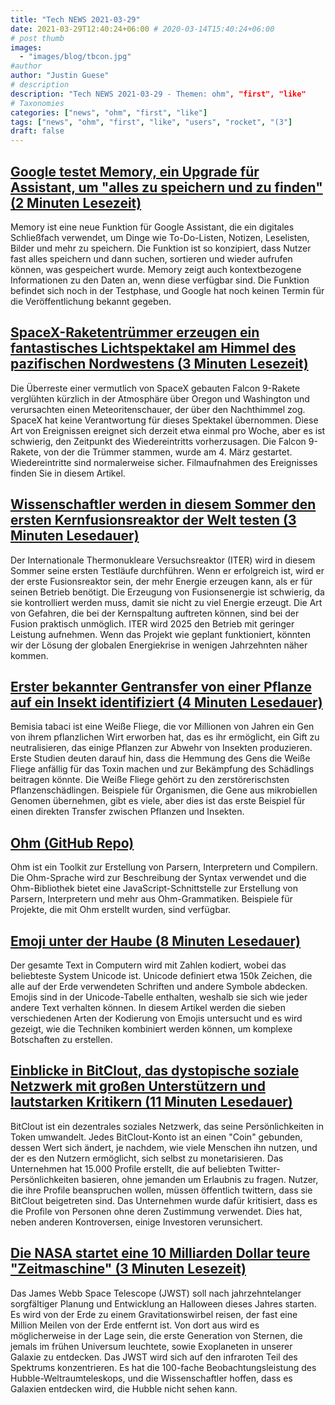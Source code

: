 ```yaml
---
title: "Tech NEWS 2021-03-29"
date: 2021-03-29T12:40:24+06:00 # 2020-03-14T15:40:24+06:00
# post thumb
images:
  - "images/blog/tbcon.jpg"
#author
author: "Justin Guese"
# description
description: "Tech NEWS 2021-03-29 - Themen: ohm", "first", "like"
# Taxonomies
categories: ["news", "ohm", "first", "like"]
tags: ["news", "ohm", "first", "like", "users", "rocket", "(3"]
draft: false
---
```


## [Google testet Memory, ein Upgrade für Assistant, um "alles zu speichern und zu finden" (2 Minuten Lesezeit)](https://www.theverge.com/2021/3/25/22350173/google-assistant-memory-save-to-do-pocket-pinterest-notes-reminders)

 Memory ist eine neue Funktion für Google Assistant, die ein digitales Schließfach verwendet, um Dinge wie To-Do-Listen, Notizen, Leselisten, Bilder und mehr zu speichern. Die Funktion ist so konzipiert, dass Nutzer fast alles speichern und dann suchen, sortieren und wieder aufrufen können, was gespeichert wurde. Memory zeigt auch kontextbezogene Informationen zu den Daten an, wenn diese verfügbar sind. Die Funktion befindet sich noch in der Testphase, und Google hat noch keinen Termin für die Veröffentlichung bekannt gegeben.

## [SpaceX-Raketentrümmer erzeugen ein fantastisches Lichtspektakel am Himmel des pazifischen Nordwestens (3 Minuten Lesezeit)](https://www.theverge.com/2021/3/26/22351956/oregon-washington-meteor-shower-explanation-spacex-falcon-9-rocket-debris)

 Die Überreste einer vermutlich von SpaceX gebauten Falcon 9-Rakete verglühten kürzlich in der Atmosphäre über Oregon und Washington und verursachten einen Meteoritenschauer, der über den Nachthimmel zog. SpaceX hat keine Verantwortung für dieses Spektakel übernommen. Diese Art von Ereignissen ereignet sich derzeit etwa einmal pro Woche, aber es ist schwierig, den Zeitpunkt des Wiedereintritts vorherzusagen. Die Falcon 9-Rakete, von der die Trümmer stammen, wurde am 4. März gestartet. Wiedereintritte sind normalerweise sicher. Filmaufnahmen des Ereignisses finden Sie in diesem Artikel.

## [Wissenschaftler werden in diesem Sommer den ersten Kernfusionsreaktor der Welt testen (3 Minuten Lesedauer)](https://thenextweb.com/neural/2021/03/23/scientists-will-test-the-worlds-first-nuclear-fusion-reactor-this-summer/)

 Der Internationale Thermonukleare Versuchsreaktor (ITER) wird in diesem Sommer seine ersten Testläufe durchführen. Wenn er erfolgreich ist, wird er der erste Fusionsreaktor sein, der mehr Energie erzeugen kann, als er für seinen Betrieb benötigt. Die Erzeugung von Fusionsenergie ist schwierig, da sie kontrolliert werden muss, damit sie nicht zu viel Energie erzeugt. Die Art von Gefahren, die bei der Kernspaltung auftreten können, sind bei der Fusion praktisch unmöglich. ITER wird 2025 den Betrieb mit geringer Leistung aufnehmen. Wenn das Projekt wie geplant funktioniert, könnten wir der Lösung der globalen Energiekrise in wenigen Jahrzehnten näher kommen.

## [Erster bekannter Gentransfer von einer Pflanze auf ein Insekt identifiziert (4 Minuten Lesedauer)](https://www.nature.com/articles/d41586-021-00782-w)

 Bemisia tabaci ist eine Weiße Fliege, die vor Millionen von Jahren ein Gen von ihrem pflanzlichen Wirt erworben hat, das es ihr ermöglicht, ein Gift zu neutralisieren, das einige Pflanzen zur Abwehr von Insekten produzieren. Erste Studien deuten darauf hin, dass die Hemmung des Gens die Weiße Fliege anfällig für das Toxin machen und zur Bekämpfung des Schädlings beitragen könnte. Die Weiße Fliege gehört zu den zerstörerischsten Pflanzenschädlingen. Beispiele für Organismen, die Gene aus mikrobiellen Genomen übernehmen, gibt es viele, aber dies ist das erste Beispiel für einen direkten Transfer zwischen Pflanzen und Insekten.

## [Ohm (GitHub Repo)](https://github.com/harc/ohm)

 Ohm ist ein Toolkit zur Erstellung von Parsern, Interpretern und Compilern. Die Ohm-Sprache wird zur Beschreibung der Syntax verwendet und die Ohm-Bibliothek bietet eine JavaScript-Schnittstelle zur Erstellung von Parsern, Interpretern und mehr aus Ohm-Grammatiken. Beispiele für Projekte, die mit Ohm erstellt wurden, sind verfügbar.

## [Emoji unter der Haube (8 Minuten Lesedauer)](https://tonsky.me/blog/emoji/)

 Der gesamte Text in Computern wird mit Zahlen kodiert, wobei das beliebteste System Unicode ist. Unicode definiert etwa 150k Zeichen, die alle auf der Erde verwendeten Schriften und andere Symbole abdecken. Emojis sind in der Unicode-Tabelle enthalten, weshalb sie sich wie jeder andere Text verhalten können. In diesem Artikel werden die sieben verschiedenen Arten der Kodierung von Emojis untersucht und es wird gezeigt, wie die Techniken kombiniert werden können, um komplexe Botschaften zu erstellen.

## [Einblicke in BitClout, das dystopische soziale Netzwerk mit großen Unterstützern und lautstarken Kritikern (11 Minuten Lesedauer)](https://decrypt.co/62770/inside-bitclout-dystopian-social-network-big-investors-vocal-critics)

 BitClout ist ein dezentrales soziales Netzwerk, das seine Persönlichkeiten in Token umwandelt. Jedes BitClout-Konto ist an einen "Coin" gebunden, dessen Wert sich ändert, je nachdem, wie viele Menschen ihn nutzen, und der es den Nutzern ermöglicht, sich selbst zu monetarisieren. Das Unternehmen hat 15.000 Profile erstellt, die auf beliebten Twitter-Persönlichkeiten basieren, ohne jemanden um Erlaubnis zu fragen. Nutzer, die ihre Profile beanspruchen wollen, müssen öffentlich twittern, dass sie BitClout beigetreten sind. Das Unternehmen wurde dafür kritisiert, dass es die Profile von Personen ohne deren Zustimmung verwendet. Dies hat, neben anderen Kontroversen, einige Investoren verunsichert.

## [Die NASA startet eine 10 Milliarden Dollar teure "Zeitmaschine" (3 Minuten Lesezeit)](https://www.vice.com/en/article/88azd4/nasa-is-launching-a-dollar10-billion-time-machine)

 Das James Webb Space Telescope (JWST) soll nach jahrzehntelanger sorgfältiger Planung und Entwicklung an Halloween dieses Jahres starten. Es wird von der Erde zu einem Gravitationswirbel reisen, der fast eine Million Meilen von der Erde entfernt ist. Von dort aus wird es möglicherweise in der Lage sein, die erste Generation von Sternen, die jemals im frühen Universum leuchtete, sowie Exoplaneten in unserer Galaxie zu entdecken. Das JWST wird sich auf den infraroten Teil des Spektrums konzentrieren. Es hat die 100-fache Beobachtungsleistung des Hubble-Weltraumteleskops, und die Wissenschaftler hoffen, dass es Galaxien entdecken wird, die Hubble nicht sehen kann.

